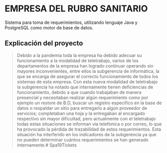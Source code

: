 # EMPRESA DEL RUBRO SANITARIO

Sistema para toma de requerimientos, utilizando lenguaje Java  y PostgreSQL como motor de base de datos. 

## Explicación del proyecto
> Debido a la pandemia toda la empresa ha debido adecuar su funcionamiento a la modalidad de teletrabajo, varios de los departamentos de la empresa han logrado continuar operando sin mayores inconvenientes, entre ellos la subgerencia de informática, la que se encarga de asegurar el correcto funcionamiento de todos los sistemas de esta empresa. Con esta nueva modalidad de teletrabajo la subgerencia ha notado que internamente tienen deficiencias de funcionamiento, debido a que cuando trabajaban de manera presencial y necesitaban realizar algún requerimiento como por ejemplo un restore de B.D, buscar un registro especifico en la base de datos o respaldar un sitio para entregarlo a algún proveedor de servicios; completaban una hoja y la entregaban al encargado respectivo sin mayor dificultad, pero actualmente con el teletrabajo todas estas situaciones se informan vía telefónica o por correo, lo que ha provocado la pérdida de trazabilidad de estos requerimientos. Esta situación ha interferido en los indicadores de la subgerencia ya que no pueden determinar cuántos requerimientos se han generado internamente.# Spa19Tickets
